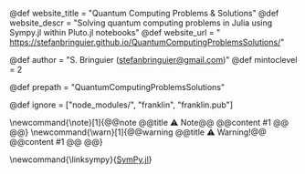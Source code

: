 <!--
Add here global page variables to use throughout your
website.

The website_* must be defined for the RSS to work
-->
@def website_title = "Quantum Computing Problems & Solutions"
@def website_descr = "Solving quantum computing problems in Julia using Sympy.jl within Pluto.jl notebooks"
@def website_url = " https://stefanbringuier.github.io/QuantumComputingProblemsSolutions/"

@def author = "S. Bringuier (stefanbringuier@gmail.com)"
@def mintoclevel = 2

@def prepath = "QuantumComputingProblemsSolutions"


<!--
Add here files or directories that should be ignored by Franklin, otherwise
these files might be copied and, if markdown, processed by Franklin which
you might not want. Indicate directories by ending the name with a `/`.
-->
@def ignore = ["node_modules/", "franklin", "franklin.pub"]

<!--
Add here global latex commands to use throughout your
pages. It can be math commands but does not need to be.
For instance:
* \newcommand{\phrase}{This is a long phrase to copy.}
-->

\newcommand{\note}[1]{@@note @@title ⚠ Note@@ @@content #1 @@ @@}
\newcommand{\warn}[1]{@@warning @@title ⚠ Warning!@@ @@content #1 @@ @@}

\newcommand{\linksympy}{[SymPy.jl](https://github.com/JuliaPy/SymPy.jl)}